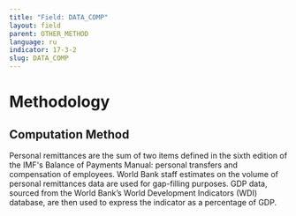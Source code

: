 ```yaml
---
title: "Field: DATA_COMP"
layout: field
parent: OTHER_METHOD
language: ru
indicator: 17-3-2
slug: DATA_COMP
---
```

# Methodology

## Computation Method

Personal remittances are the sum of two items defined in the sixth edition of the IMF's Balance of Payments Manual: personal transfers and compensation of employees. World Bank staff estimates on the volume of personal remittances data are used for gap-filling purposes. GDP data, sourced from the World Bank’s World Development Indicators (WDI) database, are then used to express the indicator as a percentage of GDP.